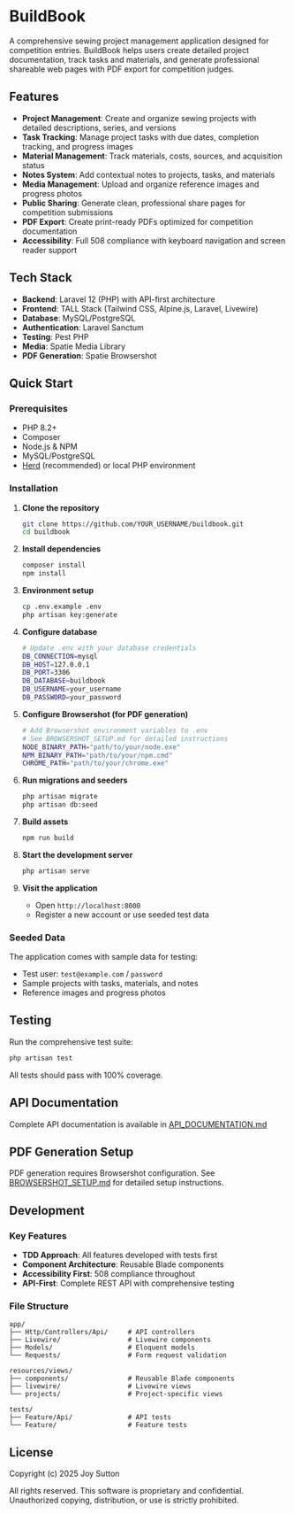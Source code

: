# BuildBook

A comprehensive sewing project management application designed for competition entries. BuildBook helps users create detailed project documentation, track tasks and materials, and generate professional shareable web pages with PDF export for competition judges.

## Features

- **Project Management**: Create and organize sewing projects with detailed descriptions, series, and versions
- **Task Tracking**: Manage project tasks with due dates, completion tracking, and progress images
- **Material Management**: Track materials, costs, sources, and acquisition status
- **Notes System**: Add contextual notes to projects, tasks, and materials
- **Media Management**: Upload and organize reference images and progress photos
- **Public Sharing**: Generate clean, professional share pages for competition submissions
- **PDF Export**: Create print-ready PDFs optimized for competition documentation
- **Accessibility**: Full 508 compliance with keyboard navigation and screen reader support

## Tech Stack

- **Backend**: Laravel 12 (PHP) with API-first architecture
- **Frontend**: TALL Stack (Tailwind CSS, Alpine.js, Laravel, Livewire)
- **Database**: MySQL/PostgreSQL
- **Authentication**: Laravel Sanctum
- **Testing**: Pest PHP
- **Media**: Spatie Media Library
- **PDF Generation**: Spatie Browsershot


## Quick Start

### Prerequisites
- PHP 8.2+
- Composer
- Node.js & NPM
- MySQL/PostgreSQL
- [Herd](https://herd.laravel.com/) (recommended) or local PHP environment

### Installation

1. **Clone the repository**
   ```bash
   git clone https://github.com/YOUR_USERNAME/buildbook.git
   cd buildbook
   ```

2. **Install dependencies**
   ```bash
   composer install
   npm install
   ```

3. **Environment setup**
   ```bash
   cp .env.example .env
   php artisan key:generate
   ```

4. **Configure database**
   ```bash
   # Update .env with your database credentials
   DB_CONNECTION=mysql
   DB_HOST=127.0.0.1
   DB_PORT=3306
   DB_DATABASE=buildbook
   DB_USERNAME=your_username
   DB_PASSWORD=your_password
   ```

5. **Configure Browsershot (for PDF generation)**
   ```bash
   # Add Browsershot environment variables to .env
   # See BROWSERSHOT_SETUP.md for detailed instructions
   NODE_BINARY_PATH="path/to/your/node.exe"
   NPM_BINARY_PATH="path/to/your/npm.cmd"
   CHROME_PATH="path/to/your/chrome.exe"
   ```

5. **Run migrations and seeders**
   ```bash
   php artisan migrate
   php artisan db:seed
   ```

7. **Build assets**
   ```bash
   npm run build
   ```

8. **Start the development server**
   ```bash
   php artisan serve
   ```

9. **Visit the application**
   - Open `http://localhost:8000`
   - Register a new account or use seeded test data

### Seeded Data

The application comes with sample data for testing:
- Test user: `test@example.com` / `password`
- Sample projects with tasks, materials, and notes
- Reference images and progress photos

## Testing

Run the comprehensive test suite:
```bash
php artisan test
```

All tests should pass with 100% coverage.

## API Documentation

Complete API documentation is available in [API_DOCUMENTATION.md](API_DOCUMENTATION.md)

## PDF Generation Setup

PDF generation requires Browsershot configuration. See [BROWSERSHOT_SETUP.md](BROWSERSHOT_SETUP.md) for detailed setup instructions.

## Development

### Key Features
- **TDD Approach**: All features developed with tests first
- **Component Architecture**: Reusable Blade components
- **Accessibility First**: 508 compliance throughout
- **API-First**: Complete REST API with comprehensive testing

### File Structure
```
app/
├── Http/Controllers/Api/     # API controllers
├── Livewire/                 # Livewire components
├── Models/                   # Eloquent models
└── Requests/                 # Form request validation

resources/views/
├── components/               # Reusable Blade components
├── livewire/                 # Livewire views
└── projects/                 # Project-specific views

tests/
├── Feature/Api/              # API tests
└── Feature/                  # Feature tests
```

## License

Copyright (c) 2025 Joy Sutton

All rights reserved. This software is proprietary and confidential.
Unauthorized copying, distribution, or use is strictly prohibited. 